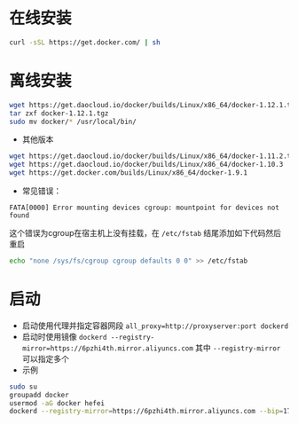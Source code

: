# 在线安装

```sh
curl -sSL https://get.docker.com/ | sh
```

# 离线安装

```sh
wget https://get.daocloud.io/docker/builds/Linux/x86_64/docker-1.12.1.tgz
tar zxf docker-1.12.1.tgz
sudo mv docker/* /usr/local/bin/
```

- 其他版本

```sh
wget https://get.daocloud.io/docker/builds/Linux/x86_64/docker-1.11.2.tgz
wget https://get.daocloud.io/docker/builds/Linux/x86_64/docker-1.10.3
wget https://get.docker.com/builds/Linux/x86_64/docker-1.9.1
```

- 常见错误：

```
FATA[0000] Error mounting devices cgroup: mountpoint for devices not found
```

这个错误为cgroup在宿主机上没有挂载，在 `/etc/fstab` 结尾添加如下代码然后重启

```sh
echo "none /sys/fs/cgroup cgroup defaults 0 0" >> /etc/fstab
```

# 启动

- 启动使用代理并指定容器网段 `all_proxy=http://proxyserver:port dockerd`
- 启动时使用镜像 `dockerd --registry-mirror=https://6pzhi4th.mirror.aliyuncs.com` 其中 `--registry-mirror` 可以指定多个
- 示例


```sh
sudo su
groupadd docker
usermod -aG docker hefei
dockerd --registry-mirror=https://6pzhi4th.mirror.aliyuncs.com --bip=172.172.172.1/24 > /var/log/docker 2>&1 &
```



